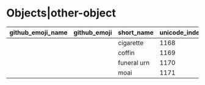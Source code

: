 # Objects|other-object

|github_emoji_name|github_emoji|short_name|unicode_index|
|---|---|---|---|
|||cigarette|1168|
|||coffin|1169|
|||funeral urn|1170|
|||moai|1171|
